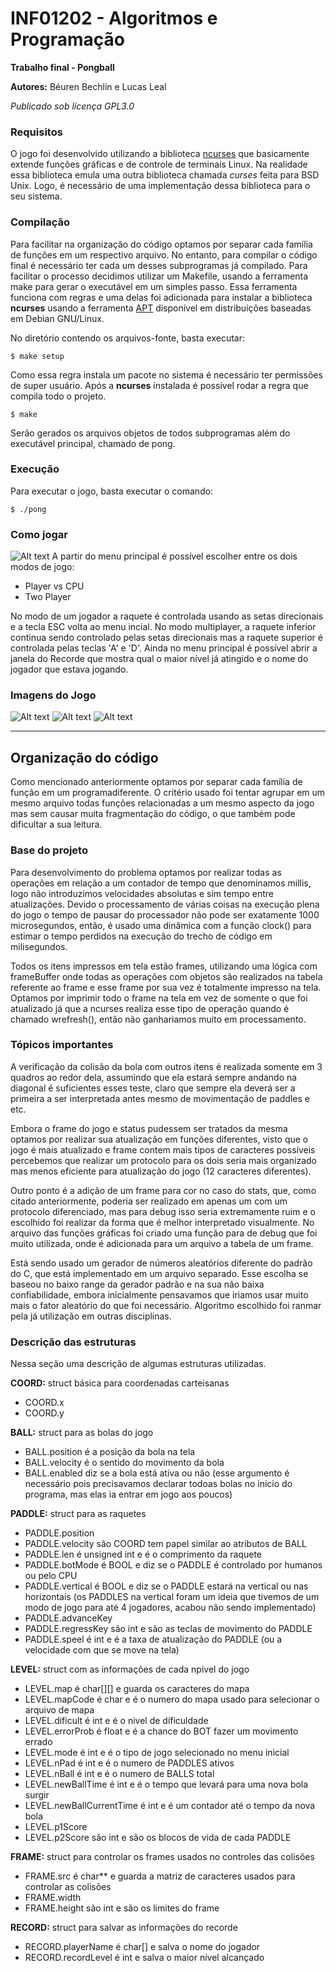 # INF01202 - Algoritmos e Programação

**Trabalho final - Pongball**

**Autores:** Béuren Bechlin e Lucas Leal

_Publicado sob licença GPL3.0_


### Requisitos

O jogo foi desenvolvido utilizando a biblioteca [ncurses](https://www.gnu.org/software/ncurses/) que basicamente extende funções gráficas e de controle de terminais Linux. Na realidade essa biblioteca emula uma outra biblioteca chamada _curses_ feita para BSD Unix. Logo, é necessário de uma implementação dessa biblioteca para o seu sistema.


### Compilação

Para facilitar na organização do código optamos por separar cada família de funções em um respectivo arquivo. No entanto, para compilar o código final é necessário ter cada um desses subprogramas já compilado. Para facilitar o processo decidimos utilizar um Makefile, usando a ferramenta make para gerar o executável em um simples passo.
Essa ferramenta funciona com regras e uma delas foi adicionada para instalar a biblioteca __ncurses__ usando a ferramenta [APT](https://www.gnu.org/software/ncurses/) disponível em distribuições baseadas em Debian GNU/Linux.

No diretório contendo os arquivos-fonte, basta executar:

```
$ make setup

```
Como essa regra instala um pacote no sistema é necessário ter permissões de super usuário. Após a __ncurses__ instalada é possível rodar a regra que compila todo o
projeto.

```
$ make

```

Serão gerados os arquivos objetos de todos subprogramas além do executável principal, chamado de pong.

### Execução

Para executar o jogo, basta executar o comando:

```
$ ./pong
```

### Como jogar

![Alt text](resources/first_screen.png)
A partir do menu principal é possível escolher entre os dois modos de jogo:

* Player vs CPU
* Two Player

No modo de um jogador a raquete é controlada usando as setas direcionais e a tecla ESC volta ao menu incial. No modo multiplayer, a raquete inferior continua sendo controlado pelas setas direcionais mas a raquete superior é controlada pelas teclas 'A' e 'D'. Ainda no menu principal é possível abrir a janela do Recorde que mostra qual o maior nível já atingido e o nome do jogador que estava jogando.

### Imagens do Jogo

![Alt text](resources/example_1.png)
![Alt text](resources/example_2.png)
![Alt text](resources/example_3.png)

---
## Organização do código

Como mencionado anteriormente optamos por separar cada família de função em um programadiferente. O critério usado foi tentar agrupar em um mesmo arquivo todas funções relacionadas a um mesmo aspecto da jogo mas sem causar muita fragmentação do código, o que também pode dificultar a sua leitura.

### Base do projeto

Para desenvolvimento do problema optamos por realizar todas as operações em relação a um contador de tempo que denominamos millis, logo não introduzimos velocidades absolutas e sim tempo entre atualizações. Devido o processamento de várias coisas na execução plena do jogo o tempo de pausar do processador não pode ser exatamente 1000 microsegundos, então, é usado uma dinâmica com a função clock() para estimar o tempo perdidos na execução do trecho de código em milisegundos.

Todos os itens impressos em tela estão frames, utilizando uma lógica com frameBuffer onde todas as operações com objetos são realizados na tabela referente ao frame e esse frame por sua vez é totalmente impresso na tela. Optamos por imprimir todo o frame na tela em vez de somente o que foi atualizado já que a ncurses realiza esse tipo de operação quando é chamado wrefresh(), então não ganhariamos muito em processamento.

### Tópicos importantes

A verificação da colisão da bola com outros itens é realizada somente em 3 quadros ao redor dela, assumindo que ela estará sempre andando na diagonal é suficientes esses teste, claro que sempre ela deverá ser a primeira a ser interpretada antes mesmo de movimentação de paddles e etc.

Embora o frame do jogo e status pudessem ser tratados da mesma optamos por realizar sua atualização em funções diferentes, visto que o jogo é mais atualizado e frame contem mais tipos de caracteres possíveis percebemos que realizar um protocolo para os dois seria mais organizado mas menos eficiente para atualização do jogo (12 caracteres diferentes).

Outro ponto é a adição de um frame para cor no caso do stats, que, como citado anteriormente, poderia ser realizado em apenas um com um protocolo diferenciado, mas para debug isso seria extremamente ruim e o escolhido foi realizar da forma que é melhor interpretado visualmente. No arquivo das funções gráficas foi criado uma função para de debug que foi muito utilizada, onde é adicionada para um arquivo
a tabela de um frame.

Está sendo usado um gerador de números aleatórios diferente do padrão do C, que está implementado em um arquivo separado. Esse escolha se baseou no baixo range da gerador padrão e na sua não baixa confiabilidade, embora inicialmente pensavamos que iriamos usar muito mais o fator aleatório do que foi necessário.
Algoritmo escolhido foi ranmar pela já utilização em outras disciplinas.


### Descrição das estruturas

Nessa seção uma descrição de algumas estruturas utilizadas.

**COORD:** struct básica para coordenadas carteisanas
* COORD.x
* COORD.y

**BALL:** struct para as bolas do jogo
* BALL.position é a posição da bola na tela
* BALL.velocity é o sentido do movimento da bola
* BALL.enabled diz se a bola está ativa ou não (esse argumento é necessário pois precisavamos declarar todoas bolas no inicio do programa, mas elas ia entrar em jogo aos poucos)

**PADDLE:** struct para as raquetes
* PADDLE.position
* PADDLE.velocity são COORD tem papel similar ao atributos de BALL
* PADDLE.len é unsigned int e é o comprimento da raquete
* PADDLE.botMode é BOOL e diz se o PADDLE é controlado por humanos ou pelo CPU
* PADDLE.vertical é BOOL e diz se o PADDLE estará na vertical ou nas horizontais (os PADDLES na vertical foram um ideia que tivemos de um modo de jogo para até 4 jogadores, acabou não sendo implementado)
* PADDLE.advanceKey
* PADDLE.regressKey são int e são as teclas de movimento do PADDLE
* PADDLE.speel é int e é a taxa de atualização do PADDLE (ou a velocidade com que se move na tela)

**LEVEL:** struct com as informações de cada npivel do jogo
* LEVEL.map é char[][] e guarda os caracteres do mapa
* LEVEL.mapCode é char e é o numero do mapa usado para selecionar o arquivo de mapa
* LEVEL.dificult é int e é o nivel de dificuldade
* LEVEL.errorProb é float e é a chance do BOT fazer um movimento errado
* LEVEL.mode é int e é o tipo de jogo selecionado no menu inicial
* LEVEL.nPad é int e é o numero de PADDLES ativos
* LEVEL.nBall é int e é o numero de BALLS total
* LEVEL.newBallTime é int e é o tempo que levará para uma nova bola surgir
* LEVEL.newBallCurrentTime é int e é um contador até o tempo da nova bola
* LEVEL.p1Score
* LEVEL.p2Score são int e são os blocos de vida de cada PADDLE

**FRAME:** struct para controlar os frames usados no controles das colisões
* FRAME.src é char** e guarda a matriz de caracteres usados para controlar as colisões
* FRAME.width
* FRAME.height são int e são os limites do frame

**RECORD:** struct para salvar as informações do recorde
* RECORD.playerName é char[] e salva o nome do jogador
* RECORD.recordLevel é int e salva o maior nível alcançado
